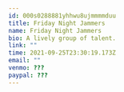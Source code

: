 ```yaml
---
id: 000s0288881yhhwu8ujmmmmduu
title: Friday Night Jammers
name: Friday Night Jammers
bio: A lively group of talent.
link: ""
time: 2021-09-25T23:30:19.173Z
email: ""
venmo: ???
paypal: ???
---
```

